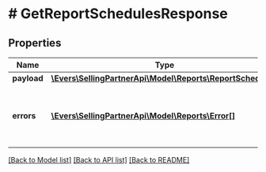 # # GetReportSchedulesResponse

## Properties

Name | Type | Description | Notes
------------ | ------------- | ------------- | -------------
**payload** | [**\Evers\SellingPartnerApi\Model\Reports\ReportSchedule[]**](ReportSchedule.md) |  | [optional]
**errors** | [**\Evers\SellingPartnerApi\Model\Reports\Error[]**](Error.md) | A list of error responses returned when a request is unsuccessful. | [optional]

[[Back to Model list]](../../README.md#models) [[Back to API list]](../../README.md#endpoints) [[Back to README]](../../README.md)
